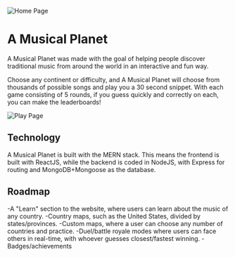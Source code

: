 ![Home Page](https://i.imgur.com/C5EE6Mk.png)
# A Musical Planet

A Musical Planet was made with the goal of helping people discover traditional music from around the world in an interactive and fun way.

Choose any continent or difficulty, and A Musical Planet will choose from thousands of possible songs and play you a 30 second snippet. With each game consisting of 5 rounds, if you guess quickly and correctly on each, you can make the leaderboards!

![Play Page](https://i.imgur.com/oj0dwyp.png)

## Technology
A Musical Planet is built with the MERN stack. This means the frontend is built with ReactJS, while the backend is coded in NodeJS, with Express for routing and MongoDB+Mongoose as the database.

## Roadmap
-A "Learn" section to the website, where users can learn about the music of any country.
-Country maps, such as the United States, divided by states/provinces.
-Custom maps, where a user can choose any number of countries and practice.
-Duel/battle royale modes where users can face others in real-time, with whoever guesses closest/fastest winning.
-Badges/achievements